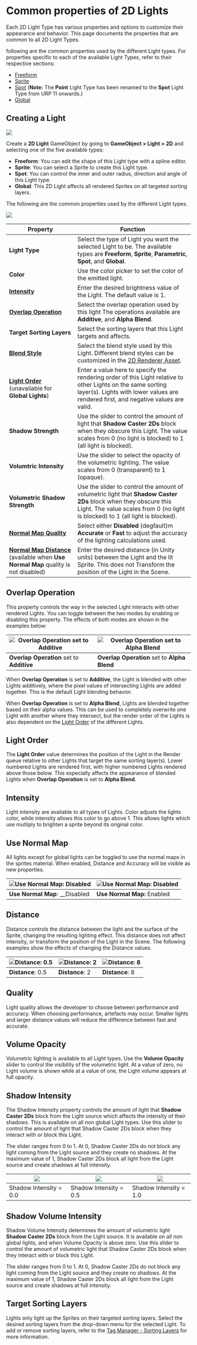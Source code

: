 # Common properties of 2D Lights
Each 2D Light Type has various properties and options to customize their appearance and behavior. This page documents the properties that are common to all 2D Light Types.

 following are the common properties used by the different Light types. For properties specific to each of the available Light Types, refer to their respective sections:

- [Freeform](LightTypes.html#freeform)
- [Sprite](LightTypes.html#sprite)
- [Spot](LightTypes.html#spot) (**Note:** The **Point** Light Type has been renamed to the **Spot** Light Type from URP 11 onwards.)
- [Global](LightTypes.html#global)


## Creating a Light

![](Images/2D/2d-lights-gameobject-menu.png)

Create a __2D Light__ GameObject by going to __GameObject > Light > 2D__ and selecting one of the five available types:

- __Freeform__: You can edit the shape of this Light type with a spline editor.
- __Sprite__: You can select a Sprite to create this Light type.
- __Spot__: You can control the inner and outer radius, direction and angle of this Light type.
- __Global__: This 2D Light affects all rendered Sprites on all targeted sorting layers.

The following are the common properties used by the different Light types.

![](Images/2D/2DLightBasics.png)

| Property                                                     | Function                                                     |
| ------------------------------------------------------------ | ------------------------------------------------------------ |
| __Light Type__                                               | Select the type of Light you want the selected Light to be. The available types are __Freeform__, __Sprite__, __Parametric__, __Spot__, and __Global__. |
| __Color__                                                    | Use the color picker to set the color of the emitted light.  |
| __[Intensity](#intensity)__                                  | Enter the desired brightness value of the Light. The default value is 1. |
| __[Overlap Operation](#overlap-operation)__        | Select the overlap operation used by this light The operations available are __Additive__, and __Alpha Blend__. |
| __Target Sorting Layers__                                    | Select the sorting layers that this Light targets and affects. |
| __[Blend Style](LightBlendStyles.md)__                       | Select the blend style used by this Light. Different blend styles can be customized in the [2D Renderer Asset](2DRendererConfig). |
| __[Light Order](#light-order)__ (unavailable for __Global Lights__) | Enter a value here to specify the rendering order of this Light relative to other Lights on the same sorting layer(s). Lights with lower values are rendered first, and negative values are valid. |
| __Shadow Strength__                                         | Use the slider to control the amount of light that __Shadow Caster 2Ds__ block when they obscure this Light. The value scales from 0 (no light is blocked) to 1 (all light is blocked). |
| __Volumtric Intensity__                                           | Use the slider to select the opacity of the volumetric lighting. The value scales from 0 (transparent) to 1 (opaque). |
| __Volumetric Shadow Strength__                                  | Use the slider to control the amount of volumetric light that __Shadow Caster 2Ds__ block when they obscure this Light. The value scales from 0 (no light is blocked) to 1 (all light is blocked). |
| __[Normal Map Quality](#quality)__                                      | Select either __Disabled__ (degfault)m __Accurate__ or __Fast__ to adjust the accuracy of the lighting calculations used. |
| __[Normal Map Distance](#distance)__  (available when __Use Normal Map__ quality is not disabled) | Enter the desired distance (in Unity units) between the Light and the lit Sprite. This does not Transform the position of the Light in the Scene. |

## Overlap Operation

This property controls the way in the selected Light interacts with other rendered Lights. You can toggle between the two modes by enabling or disabling this property. The effects of both modes are shown in the examples below:

| ![Overlap Operation set to Additive ](Images/2D/image_9.png) | ![Overlap Operation set to Alpha Blend](Images/2D/image_10.png) |
| ------------------------------------------------------------ | ------------------------------------------------------ |
| __Overlap Operation__ set to __Additive__ | __Overlap Operation__ set to __Alpha Blend__                     |

When __Overlap Operation__ is set to __Additive__, the Light is blended with other Lights additively, where the pixel values of intersecting Lights are added together. This is the default Light blending behavior.

When __Overlap Operation__ is set to __Alpha Blend__, Lights are blended together based on their alpha values. This can be used to completely overwrite one Light with another where they intersect, but the render order of the Lights is also dependent on the [Light Order](#light-order) of the different Lights.

## Light Order

The __Light Order__ value determines the position of the Light in the Render queue relative to other Lights that target the same sorting layer(s). Lower numbered Lights are rendered first, with higher numbered Lights rendered above those below. This especially affects the appearance of blended Lights when __Overlap Operation__ is set to __Alpha Blend__.

## Intensity

Light intensity are available to all types of Lights. Color adjusts the lights color, while intensity allows this color to go above 1. This allows lights which use multiply to brighten a sprite beyond its original color.

## Use Normal Map

All lights except for global lights can be toggled to use the normal maps in the sprites material. When enabled, Distance and Accuracy will be visible as new properties.

| ![Use Normal Map: Disabled](Images/2D/image_11.png) | ![Use Normal Map: Disabled](Images/2D/image_12.png) |
| ------------------------------------------------ | ------------------------------------------------ |
| __Use Normal Map__: __Disabled                     | __Use Normal Map:__ Enabled                      |

## Distance

Distance controls the distance between the light and the surface of the Sprite, changing the resulting lighting effect. This distance does not affect intensity, or transform the position of the Light in the Scene. The following examples show the effects of changing the Distance values.

| ![Distance: 0.5](Images/2D/image_13.png) | ![Distance: 2](Images/2D/image_14.png) | ![Distance: 8](Images/2D/image_15.png) |
| ------------------------------------- | ----------------------------------- | ----------------------------------- |
| __Distance__: 0.5                     | __Distance__: 2                     | __Distance__: 8                     |

## Quality

Light quality allows the developer to choose between performance and accuracy. When choosing performance, artefacts may occur.  Smaller lights and larger distance values will reduce the difference between fast and accurate.

## Volume Opacity

Volumetric lighting is available to all Light types. Use the __Volume Opacity__ slider to control the visibility of the volumetric light. At a value of zero, no Light volume is shown while at a value of one, the Light volume appears at full opacity.

## Shadow Intensity

The Shadow Intensity property controls the amount of light that **Shadow Caster 2Ds** block from the Light source which affects the intensity of their shadows. This is available on all non global Light types. Use this slider to control the amount of light that Shadow Caster 2Ds block when they interact with or block this Light.

The slider ranges from 0 to 1. At 0, Shadow Caster 2Ds do not block any light coming from the Light source and they create no shadows. At the maximum value of 1, Shadow Caster 2Ds block all light from the Light source and create shadows at full intensity.

| ![](Images/2D/ShadowIntensity0.png) | ![](Images/2D/ShadowIntensity05.png) | ![](Images/2D/ShadowIntensity100.png) |
| -------------------------------- | --------------------------------- | ---------------------------------- |
| Shadow Intensity = 0.0           | Shadow Intensity = 0.5            | Shadow Intensity = 1.0             |

## Shadow Volume Intensity

Shadow Volume Intensity determines the amount of volumetric light __Shadow Caster 2Ds__ block from the Light source. It is available on all non global lights, and when Volume Opacity is above zero. Use this slider to control the amount of volumetric light that Shadow Caster 2Ds block when they interact with or block this Light.

The slider ranges from 0 to 1. At 0, Shadow Caster 2Ds do not block any light coming from the Light source and they create no shadows. At the maximum value of 1, Shadow Caster 2Ds block all light from the Light source and create shadows at full intensity.

## Target Sorting Layers

Lights only light up the Sprites on their targeted sorting layers. Select the desired sorting layers from the drop-down menu for the selected Light. To add or remove sorting layers, refer to the [Tag Manager - Sorting Layers](https://docs.unity3d.com/Manual/class-TagManager.html#SortingLayers) for more information.
